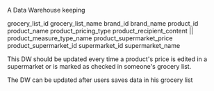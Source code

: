 A Data Warehouse keeping 

grocery_list_id
grocery_list_name
brand_id
brand_name
product_id
product_name
product_pricing_type
product_recipient_content || product_measure_type_name
product_supermarket_price
product_supermarket_id
supermarket_id
supermarket_name

This DW should be updated every time a product's price is edited in a supermarket or is marked as checked in someone's grocery list.

The DW can be updated after users saves data in his grocery list